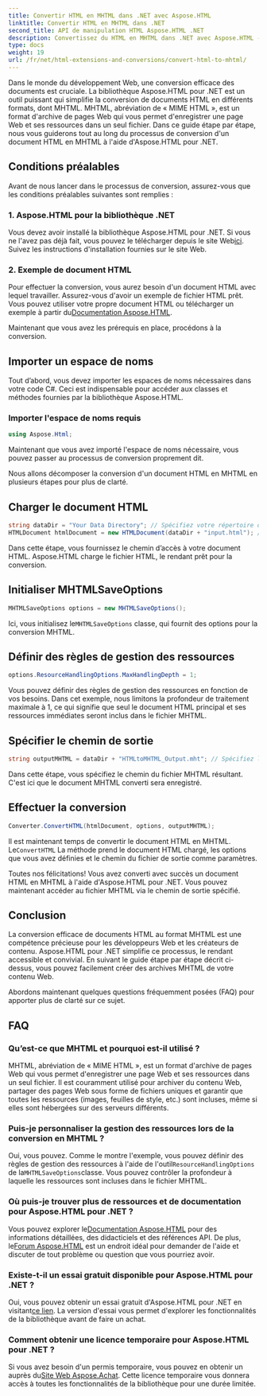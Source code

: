 ```yaml
---
title: Convertir HTML en MHTML dans .NET avec Aspose.HTML
linktitle: Convertir HTML en MHTML dans .NET
second_title: API de manipulation HTML Aspose.HTML .NET
description: Convertissez du HTML en MHTML dans .NET avec Aspose.HTML - Un guide étape par étape pour un archivage efficace du contenu Web. Découvrez comment utiliser Aspose.HTML pour .NET pour créer des archives MHTML.
type: docs
weight: 19
url: /fr/net/html-extensions-and-conversions/convert-html-to-mhtml/
---
```


Dans le monde du développement Web, une conversion efficace des documents est cruciale. La bibliothèque Aspose.HTML pour .NET est un outil puissant qui simplifie la conversion de documents HTML en différents formats, dont MHTML. MHTML, abréviation de « MIME HTML », est un format d'archive de pages Web qui vous permet d'enregistrer une page Web et ses ressources dans un seul fichier. Dans ce guide étape par étape, nous vous guiderons tout au long du processus de conversion d'un document HTML en MHTML à l'aide d'Aspose.HTML pour .NET.

## Conditions préalables

Avant de nous lancer dans le processus de conversion, assurez-vous que les conditions préalables suivantes sont remplies :

### 1. Aspose.HTML pour la bibliothèque .NET

 Vous devez avoir installé la bibliothèque Aspose.HTML pour .NET. Si vous ne l'avez pas déjà fait, vous pouvez le télécharger depuis le site Web[ici](https://releases.aspose.com/html/net/). Suivez les instructions d'installation fournies sur le site Web.

### 2. Exemple de document HTML

Pour effectuer la conversion, vous aurez besoin d'un document HTML avec lequel travailler. Assurez-vous d'avoir un exemple de fichier HTML prêt. Vous pouvez utiliser votre propre document HTML ou télécharger un exemple à partir du[Documentation Aspose.HTML](https://reference.aspose.com/html/net/).

Maintenant que vous avez les prérequis en place, procédons à la conversion.

## Importer un espace de noms

Tout d’abord, vous devez importer les espaces de noms nécessaires dans votre code C#. Ceci est indispensable pour accéder aux classes et méthodes fournies par la bibliothèque Aspose.HTML.

### Importer l'espace de noms requis

```csharp
using Aspose.Html;
```

Maintenant que vous avez importé l'espace de noms nécessaire, vous pouvez passer au processus de conversion proprement dit.

Nous allons décomposer la conversion d'un document HTML en MHTML en plusieurs étapes pour plus de clarté.

## Charger le document HTML

```csharp
string dataDir = "Your Data Directory"; // Spécifiez votre répertoire de données
HTMLDocument htmlDocument = new HTMLDocument(dataDir + "input.html"); // Charger le document HTML
```

Dans cette étape, vous fournissez le chemin d’accès à votre document HTML. Aspose.HTML charge le fichier HTML, le rendant prêt pour la conversion.

## Initialiser MHTMLSaveOptions

```csharp
MHTMLSaveOptions options = new MHTMLSaveOptions();
```

 Ici, vous initialisez le`MHTMLSaveOptions` classe, qui fournit des options pour la conversion MHTML.

## Définir des règles de gestion des ressources

```csharp
options.ResourceHandlingOptions.MaxHandlingDepth = 1;
```

Vous pouvez définir des règles de gestion des ressources en fonction de vos besoins. Dans cet exemple, nous limitons la profondeur de traitement maximale à 1, ce qui signifie que seul le document HTML principal et ses ressources immédiates seront inclus dans le fichier MHTML.

## Spécifier le chemin de sortie

```csharp
string outputMHTML = dataDir + "HTMLtoMHTML_Output.mht"; // Spécifiez le chemin du fichier de sortie
```

Dans cette étape, vous spécifiez le chemin du fichier MHTML résultant. C'est ici que le document MHTML converti sera enregistré.

## Effectuer la conversion

```csharp
Converter.ConvertHTML(htmlDocument, options, outputMHTML);
```

 Il est maintenant temps de convertir le document HTML en MHTML. Le`ConvertHTML` La méthode prend le document HTML chargé, les options que vous avez définies et le chemin du fichier de sortie comme paramètres.

Toutes nos félicitations! Vous avez converti avec succès un document HTML en MHTML à l'aide d'Aspose.HTML pour .NET. Vous pouvez maintenant accéder au fichier MHTML via le chemin de sortie spécifié.

## Conclusion

La conversion efficace de documents HTML au format MHTML est une compétence précieuse pour les développeurs Web et les créateurs de contenu. Aspose.HTML pour .NET simplifie ce processus, le rendant accessible et convivial. En suivant le guide étape par étape décrit ci-dessus, vous pouvez facilement créer des archives MHTML de votre contenu Web.

Abordons maintenant quelques questions fréquemment posées (FAQ) pour apporter plus de clarté sur ce sujet.

## FAQ

### Qu’est-ce que MHTML et pourquoi est-il utilisé ?

MHTML, abréviation de « MIME HTML », est un format d'archive de pages Web qui vous permet d'enregistrer une page Web et ses ressources dans un seul fichier. Il est couramment utilisé pour archiver du contenu Web, partager des pages Web sous forme de fichiers uniques et garantir que toutes les ressources (images, feuilles de style, etc.) sont incluses, même si elles sont hébergées sur des serveurs différents.

### Puis-je personnaliser la gestion des ressources lors de la conversion en MHTML ?

 Oui, vous pouvez. Comme le montre l'exemple, vous pouvez définir des règles de gestion des ressources à l'aide de l'outil`ResourceHandlingOptions` de la`MHTMLSaveOptions`classe. Vous pouvez contrôler la profondeur à laquelle les ressources sont incluses dans le fichier MHTML.

### Où puis-je trouver plus de ressources et de documentation pour Aspose.HTML pour .NET ?

 Vous pouvez explorer le[Documentation Aspose.HTML](https://reference.aspose.com/html/net/) pour des informations détaillées, des didacticiels et des références API. De plus, le[Forum Aspose.HTML](https://forum.aspose.com/) est un endroit idéal pour demander de l'aide et discuter de tout problème ou question que vous pourriez avoir.

### Existe-t-il un essai gratuit disponible pour Aspose.HTML pour .NET ?

 Oui, vous pouvez obtenir un essai gratuit d'Aspose.HTML pour .NET en visitant[ce lien](https://releases.aspose.com/). La version d'essai vous permet d'explorer les fonctionnalités de la bibliothèque avant de faire un achat.

### Comment obtenir une licence temporaire pour Aspose.HTML pour .NET ?

 Si vous avez besoin d'un permis temporaire, vous pouvez en obtenir un auprès du[Site Web Aspose.Achat](https://purchase.aspose.com/temporary-license/). Cette licence temporaire vous donnera accès à toutes les fonctionnalités de la bibliothèque pour une durée limitée.

